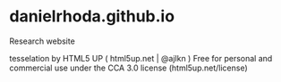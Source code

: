 # danielrhoda.github.io
Research website

tesselation by HTML5 UP ( html5up.net | @ajlkn )
Free for personal and commercial use under the CCA 3.0 license (html5up.net/license)
